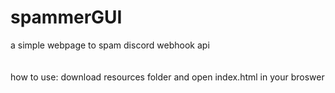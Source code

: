 # spammerGUI
 a simple webpage to spam discord webhook api
<br><br><br>
how to use:
download resources folder and open index.html in your broswer

